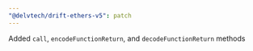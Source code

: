 ```yaml
---
"@delvtech/drift-ethers-v5": patch
---
```


Added `call`, `encodeFunctionReturn`, and `decodeFunctionReturn` methods
